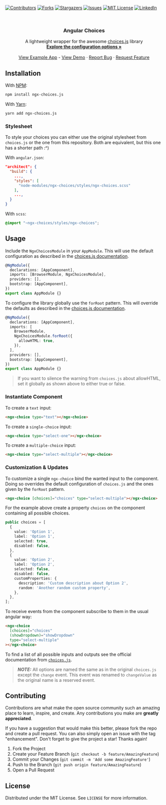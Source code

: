 [![Contributors][contributors-shield]][contributors-url]
[![Forks][forks-shield]][forks-url]
[![Stargazers][stars-shield]][stars-url]
[![Issues][issues-shield]][issues-url]
[![MIT License][license-shield]][license-url]
[![LinkedIn][linkedin-shield]][linkedin-url]

<br />
<div align="center">

<h3 align="center">Angular Choices</h3>

  <p align="center">
    A lightweight wrapper for the awesome <a href="https://github.com/Choices-js/Choices">choices.js</a> library
    <br />
    <a href="https://github.com/Choices-js/Choices#configuration-options"><strong>Explore the configuration options »</strong></a>
    <br />
    <br />
    <a href="https://github.com/jorgeparavicini/ngx-choices/tree/master/projects/ngx-app">View Example App</a>
    -
    <a href="https://choices-js.github.io/Choices/">View Demo</a>
    ·
    <a href="https://github.com/jorgeparavicini/ngx-choices/issues">Report Bug</a>
    ·
    <a href="https://github.com/jorgeparavicini/ngx-choices/issues">Request Feature</a>
  </p>
</div>

## Installation

With [NPM](https://www.npmjs.com/package/ngx-choices):

```zsh
npm install ngx-choices.js
```

With [Yarn](https://yarnpkg.com/):

```zsh
yarn add ngx-choices.js
```

### Stylesheet

To style your choices you can either use the original stylesheet from `choices.js`
or the one from this repository. Both are equivalent, but this one has a shorter path :^)

With `angular.json`:

```json
"architect": {
  "build": {
    ...,
    "styles": [
      "node-modules/ngx-choices/styles/ngx-choices.scss"
    ],
    ...,
  }
}
```

With `scss`:

```scss
@import "~ngx-choices/styles/ngx-choices";
```

<!-- USAGE EXAMPLES -->

## Usage

Include the `NgxChoicesModule` in your `AppModule`. This will use the default configuration as described
in the [choices.js documentation](https://github.com/Choices-js/Choices#configuration-options).

```ts
@NgModule({
  declarations: [AppComponent],
  imports: [BrowserModule, NgxChoicesModule],
  providers: [],
  bootstrap: [AppComponent],
})
export class AppModule {}
```

To configure the library globally use the `forRoot` pattern.
This will override the defaults as described in the [choices.js documentation](https://github.com/Choices-js/Choices#configuration-options).

```ts
@NgModule({
  declarations: [AppComponent],
  imports: [
    BrowserModule,
    NgxChoicesModule.forRoot({
      allowHTML: true,
    }),
  ],
  providers: [],
  bootstrap: [AppComponent],
})
export class AppModule {}
```

> If you want to silence the warning from `choices.js` about allowHTML, set it globally as shown above to either true or false.

### Instantiate Component

To create a `text` input:

```html
<ngx-choice type="text"></ngx-choice>
```

To create a `single-choice` input:

```html
<ngx-choice type="select-one"></ngx-choice>
```

To create a `multiple-choice` input:

```html
<ngx-choice type="select-multiple"></ngx-choice>
```

### Customization & Updates

To customize a single `ngx-choice` bind the wanted input to the component.
Doing so overrides the default configuration of `choices.js` and the ones given by the `forRoot` pattern.

```html
<ngx-choice [choices]="choices" type="select-multiple"></ngx-choice>
```

For the example above create a property `choices` on the component containing all possible choices.

```ts
public choices = [
  {
    value: 'Option 1',
    label: 'Option 1',
    selected: true,
    disabled: false,
  },
  {
    value: 'Option 2',
    label: 'Option 2',
    selected: false,
    disabled: false,
    customProperties: {
      description: 'Custom description about Option 2',
      random: 'Another random custom property',
    },
  },
];
```

To receive events from the component subscribe to them in the usual angular way:

```html
<ngx-choice
  [choices]="choices"
  (showDropdown)="showDropdown"
  type="select-multiple"
></ngx-choice>
```

To find a list of all possible inputs and outputs see the official documentation from [`choices.js`](https://github.com/Choices-js/Choices#configuration-options).

> **_NOTE:_** All options are named the same as in the original `choices.js` except the `change` event.
> This event was renamed to `changeValue` as the original name is a reserved event.

<!-- CONTRIBUTING -->

## Contributing

Contributions are what make the open source community such an amazing place to learn, inspire, and create. Any contributions you make are **greatly appreciated**.

If you have a suggestion that would make this better, please fork the repo and create a pull request. You can also simply open an issue with the tag "enhancement".
Don't forget to give the project a star! Thanks again!

1. Fork the Project
2. Create your Feature Branch (`git checkout -b feature/AmazingFeature`)
3. Commit your Changes (`git commit -m 'Add some AmazingFeature'`)
4. Push to the Branch (`git push origin feature/AmazingFeature`)
5. Open a Pull Request

<!-- LICENSE -->

## License

Distributed under the MIT License. See `LICENSE` for more information.

<!-- MARKDOWN LINKS & IMAGES -->
<!-- https://www.markdownguide.org/basic-syntax/#reference-style-links -->

[contributors-shield]: https://img.shields.io/github/contributors/jorgeparavicini/ngx-choices.svg
[contributors-url]: https://github.com/jorgeparavicini/ngx-choices/graphs/contributors
[forks-shield]: https://img.shields.io/github/forks/jorgeparavicini/ngx-choices.svg
[forks-url]: https://github.com/jorgeparavicini/ngx-choices/network/members
[stars-shield]: https://img.shields.io/github/stars/jorgeparavicini/ngx-choices.svg
[stars-url]: https://github.com/jorgeparavicini/ngx-choices/stargazers
[issues-shield]: https://img.shields.io/github/license/jorgeparavicini/ngx-choices
[issues-url]: https://github.com/jorgeparavicini/ngx-choices/issues
[license-shield]: https://img.shields.io/github/license/jorgeparavicini/ngx-choices
[license-url]: https://github.com/jorgeparavicini/ngx-choices/blob/master/LICENSE
[linkedin-shield]: https://img.shields.io/badge/-LinkedIn-black.svg?logo=linkedin&colorB=555
[linkedin-url]: https://linkedin.com/in/jorge-paravicini-135773133/
